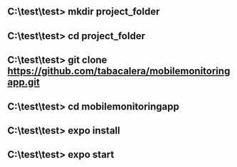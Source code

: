 ## C:\test\test> mkdir project_folder

## C:\test\test> cd project_folder

## C:\test\test> git clone https://github.com/tabacalera/mobilemonitoringapp.git

## C:\test\test> cd mobilemonitoringapp

## C:\test\test> expo install

## C:\test\test> expo start
